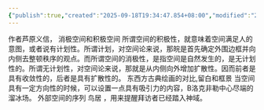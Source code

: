```yaml
---
{"publish":true,"created":"2025-09-18T19:34:47.854+08:00","modified":"2025-09-18T19:35:38.347+08:00","tags":["建筑学"],"cssclasses":""}
---
```


  作者芦原义信， 消极空间和积极空间 所谓空间的积极性，就意味着空间满足人的意图，或者说有计划性。所谓计划，对空间论来说，那皖是首先确定外围边框并向内侧去整顿秩序的观点。而所谓空间的消极性，是指空间是自然发生的，是无计划性的。所谓无计划性，对空间论来说，那就是从内侧向外增加扩散性。因而前者是具有收敛性的，后者是具有扩散性的。  东西方古典绘画的对比,留白和框景  当空间具有一定方向性的时候，可以设置一点具有吸引力的内容，B洛克非勒中心尽端的溜冰场。 
  外部空间的序列   鸟居 ，用来提醒拜访者已经踏入神域。